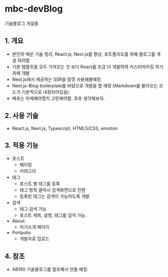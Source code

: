 # mbc-devBlog
기술블로그 개설중

## 1.	개요
-	본인의 배운 기술 정리, React.js, Next.js를 향상, 포트폴리오를 위해 블로그를 개설 하려함
-	기본 템플릿을 모두 가져오는 것 보다 React를 조금 더 개발하여 커스터마이징 하기 위해 개발
-	Next.js에서 제공하는 SSR을 맘껏 사용해볼예정
-	Next.js-Blog-boilerplate를 바탕으로 개발을 할 예정
(Markdown를 불러오는 코드가 기본적으로 내장되어있음)
-	배포는 어케해야할지 고민해야함. 추후 생각해보자.

## 2.	사용 기술
- React.js, Next.js, Typescript, HTML5/CSS, emotion

## 3.	적용 기능
-	포스트
	- 페이징
	- 카테고리
-	태그
	- 포스트 별 태그를 등록
	- 태그 항목 클릭시 검색화면으로 전환
	- 등록된 태그는 검색이 가능하도록 개발
-	검색
	- 태그 검색 가능
	- 포스트 제목, 설명, 태그를 검색 가능.
-	About
	- 자기소개 페이지
-	Portpolio
	- 개발자료 업로드

## 4.	참조
-	AB180 기술블로그를 참조해서 만들 예정.
